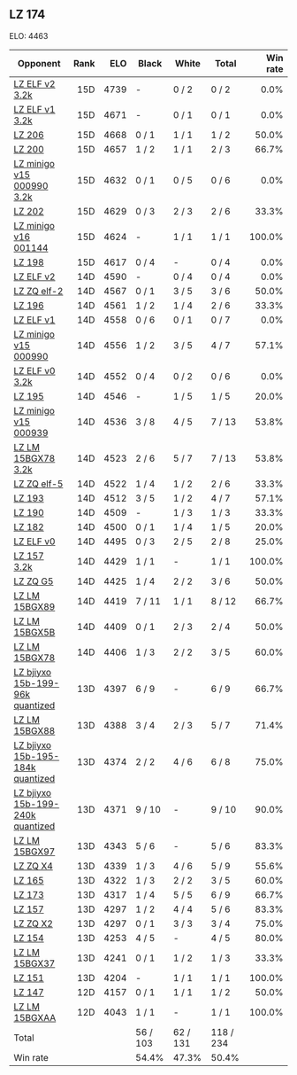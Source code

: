 ## LZ 174 ##

ELO: 4463

Opponent | Rank | ELO | Black | White | Total | Win rate
---------|-----:|----:|-------|-------|-------|-------:
[LZ ELF v2 3.2k](LZ%20ELF%20v2%203.2k.md) | 15D | 4739 | - | 0 / 2 | 0 / 2 | 0.0%
[LZ ELF v1 3.2k](LZ%20ELF%20v1%203.2k.md) | 15D | 4671 | - | 0 / 1 | 0 / 1 | 0.0%
[LZ 206](LZ%20206.md) | 15D | 4668 | 0 / 1 | 1 / 1 | 1 / 2 | 50.0%
[LZ 200](LZ%20200.md) | 15D | 4657 | 1 / 2 | 1 / 1 | 2 / 3 | 66.7%
[LZ minigo v15 000990 3.2k](LZ%20minigo%20v15%20000990%203.2k.md) | 15D | 4632 | 0 / 1 | 0 / 5 | 0 / 6 | 0.0%
[LZ 202](LZ%20202.md) | 15D | 4629 | 0 / 3 | 2 / 3 | 2 / 6 | 33.3%
[LZ minigo v16 001144](LZ%20minigo%20v16%20001144.md) | 15D | 4624 | - | 1 / 1 | 1 / 1 | 100.0%
[LZ 198](LZ%20198.md) | 15D | 4617 | 0 / 4 | - | 0 / 4 | 0.0%
[LZ ELF v2](LZ%20ELF%20v2.md) | 14D | 4590 | - | 0 / 4 | 0 / 4 | 0.0%
[LZ ZQ elf-2](LZ%20ZQ%20elf-2.md) | 14D | 4567 | 0 / 1 | 3 / 5 | 3 / 6 | 50.0%
[LZ 196](LZ%20196.md) | 14D | 4561 | 1 / 2 | 1 / 4 | 2 / 6 | 33.3%
[LZ ELF v1](LZ%20ELF%20v1.md) | 14D | 4558 | 0 / 6 | 0 / 1 | 0 / 7 | 0.0%
[LZ minigo v15 000990](LZ%20minigo%20v15%20000990.md) | 14D | 4556 | 1 / 2 | 3 / 5 | 4 / 7 | 57.1%
[LZ ELF v0 3.2k](LZ%20ELF%20v0%203.2k.md) | 14D | 4552 | 0 / 4 | 0 / 2 | 0 / 6 | 0.0%
[LZ 195](LZ%20195.md) | 14D | 4546 | - | 1 / 5 | 1 / 5 | 20.0%
[LZ minigo v15 000939](LZ%20minigo%20v15%20000939.md) | 14D | 4536 | 3 / 8 | 4 / 5 | 7 / 13 | 53.8%
[LZ LM 15BGX78 3.2k](LZ%20LM%2015BGX78%203.2k.md) | 14D | 4523 | 2 / 6 | 5 / 7 | 7 / 13 | 53.8%
[LZ ZQ elf-5](LZ%20ZQ%20elf-5.md) | 14D | 4522 | 1 / 4 | 1 / 2 | 2 / 6 | 33.3%
[LZ 193](LZ%20193.md) | 14D | 4512 | 3 / 5 | 1 / 2 | 4 / 7 | 57.1%
[LZ 190](LZ%20190.md) | 14D | 4509 | - | 1 / 3 | 1 / 3 | 33.3%
[LZ 182](LZ%20182.md) | 14D | 4500 | 0 / 1 | 1 / 4 | 1 / 5 | 20.0%
[LZ ELF v0](LZ%20ELF%20v0.md) | 14D | 4495 | 0 / 3 | 2 / 5 | 2 / 8 | 25.0%
[LZ 157 3.2k](LZ%20157%203.2k.md) | 14D | 4429 | 1 / 1 | - | 1 / 1 | 100.0%
[LZ ZQ G5](LZ%20ZQ%20G5.md) | 14D | 4425 | 1 / 4 | 2 / 2 | 3 / 6 | 50.0%
[LZ LM 15BGX89](LZ%20LM%2015BGX89.md) | 14D | 4419 | 7 / 11 | 1 / 1 | 8 / 12 | 66.7%
[LZ LM 15BGX5B](LZ%20LM%2015BGX5B.md) | 14D | 4409 | 0 / 1 | 2 / 3 | 2 / 4 | 50.0%
[LZ LM 15BGX78](LZ%20LM%2015BGX78.md) | 14D | 4406 | 1 / 3 | 2 / 2 | 3 / 5 | 60.0%
[LZ bjiyxo 15b-199-96k quantized](LZ%20bjiyxo%2015b-199-96k%20quantized.md) | 13D | 4397 | 6 / 9 | - | 6 / 9 | 66.7%
[LZ LM 15BGX88](LZ%20LM%2015BGX88.md) | 13D | 4388 | 3 / 4 | 2 / 3 | 5 / 7 | 71.4%
[LZ bjiyxo 15b-195-184k quantized](LZ%20bjiyxo%2015b-195-184k%20quantized.md) | 13D | 4374 | 2 / 2 | 4 / 6 | 6 / 8 | 75.0%
[LZ bjiyxo 15b-199-240k quantized](LZ%20bjiyxo%2015b-199-240k%20quantized.md) | 13D | 4371 | 9 / 10 | - | 9 / 10 | 90.0%
[LZ LM 15BGX97](LZ%20LM%2015BGX97.md) | 13D | 4343 | 5 / 6 | - | 5 / 6 | 83.3%
[LZ ZQ X4](LZ%20ZQ%20X4.md) | 13D | 4339 | 1 / 3 | 4 / 6 | 5 / 9 | 55.6%
[LZ 165](LZ%20165.md) | 13D | 4322 | 1 / 3 | 2 / 2 | 3 / 5 | 60.0%
[LZ 173](LZ%20173.md) | 13D | 4317 | 1 / 4 | 5 / 5 | 6 / 9 | 66.7%
[LZ 157](LZ%20157.md) | 13D | 4297 | 1 / 2 | 4 / 4 | 5 / 6 | 83.3%
[LZ ZQ X2](LZ%20ZQ%20X2.md) | 13D | 4297 | 0 / 1 | 3 / 3 | 3 / 4 | 75.0%
[LZ 154](LZ%20154.md) | 13D | 4253 | 4 / 5 | - | 4 / 5 | 80.0%
[LZ LM 15BGX37](LZ%20LM%2015BGX37.md) | 13D | 4241 | 0 / 1 | 1 / 2 | 1 / 3 | 33.3%
[LZ 151](LZ%20151.md) | 13D | 4204 | - | 1 / 1 | 1 / 1 | 100.0%
[LZ 147](LZ%20147.md) | 12D | 4157 | 0 / 1 | 1 / 1 | 1 / 2 | 50.0%
[LZ LM 15BGXAA](LZ%20LM%2015BGXAA.md) | 12D | 4043 | 1 / 1 | - | 1 / 1 | 100.0%
Total | | | 56 / 103 | 62 / 131 | 118 / 234 | 
Win rate| | | 54.4% | 47.3% | 50.4% | 

